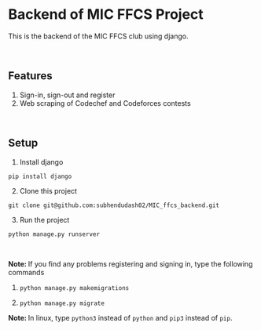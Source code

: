 # Backend of MIC FFCS Project

This is the backend of the MIC FFCS club using django.

<br>

## Features

1. Sign-in, sign-out and register
2. Web scraping of Codechef and Codeforces contests

<br>

## Setup

1. Install django

`pip install django`

2. Clone this project

`git clone git@github.com:subhendudash02/MIC_ffcs_backend.git`

3. Run the project

`python manage.py runserver`

<br>

<b>Note: </b> If you find any problems registering and signing in, type the following commands

1. `python manage.py makemigrations`

2. `python manage.py migrate`

<b>Note: </b> In linux, type `python3` instead of `python` and `pip3` instead of `pip`.